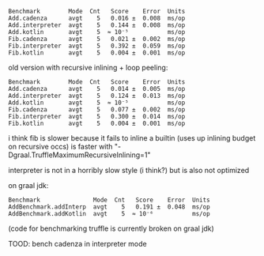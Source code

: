 

```
Benchmark        Mode  Cnt   Score    Error  Units
Add.cadenza      avgt    5   0.016 ±  0.008  ms/op
Add.interpreter  avgt    5   0.144 ±  0.008  ms/op
Add.kotlin       avgt    5  ≈ 10⁻⁵           ms/op
Fib.cadenza      avgt    5   0.021 ±  0.002  ms/op
Fib.interpreter  avgt    5   0.392 ±  0.059  ms/op
Fib.kotlin       avgt    5   0.004 ±  0.001  ms/op
``` 

old version with recursive inlining + loop peeling:

```
Benchmark        Mode  Cnt   Score    Error  Units
Add.cadenza      avgt    5   0.014 ±  0.005  ms/op
Add.interpreter  avgt    5   0.124 ±  0.013  ms/op
Add.kotlin       avgt    5  ≈ 10⁻⁵           ms/op
Fib.cadenza      avgt    5   0.077 ±  0.002  ms/op
Fib.interpreter  avgt    5   0.300 ±  0.014  ms/op
Fib.kotlin       avgt    5   0.004 ±  0.001  ms/op
```

i think fib is slower because it fails to inline a builtin (uses up inlining budget on recursive occs)
is faster with "-Dgraal.TruffleMaximumRecursiveInlining=1"


interpreter is not in a horribly slow style (i think?) but is also not optimized

on graal jdk:

```
Benchmark               Mode  Cnt   Score    Error  Units
AddBenchmark.addInterp  avgt    5   0.191 ±  0.048  ms/op
AddBenchmark.addKotlin  avgt    5  ≈ 10⁻⁶           ms/op
```

(code for benchmarking truffle is currently broken on graal jdk)

TOOD: bench cadenza in interpreter mode

